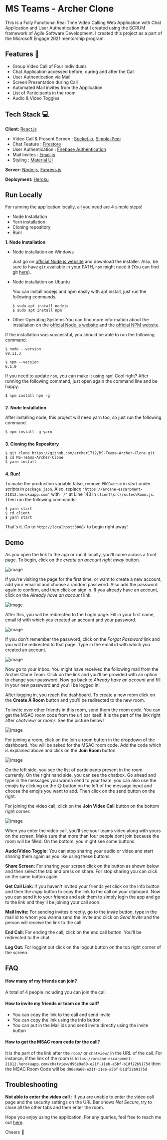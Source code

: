 # MS Teams - Archer Clone

This is a Fully Functional Real Time Video Calling Web
Application with Chat Application and User Authentication that I
created using the SCRUM framework of Agile Software Development.
I created this project as a part of the Microsoft Engage 2021
mentorship program.

## Features 📝

- Group Video Call of Four Individuals
- Chat Application accessed before, during and after the Call
- User Authentication via Mail
- Screen Presentation during Call
- Automated Mail invites from the Application
- List of Participants in the room
- Audio & Video Toggles

## Tech Stack 💻

**Client:** [React.js](https://reactjs.org/)

- Video Call & Present Screen : [Socket.io](https://socket.io/), [Simple-Peer](https://www.npmjs.com/package/simple-peer)
- Chat Feature : [Firestore](https://firebase.google.com/products/firestore?gclid=Cj0KCQjwiqWHBhD2ARIsAPCDzalOXhEYzt4WRYZadZZq8We9PwMK_QseRaS81MP0Mk4qodCj_x8sIAwaArUnEALw_wcB&gclsrc=aw.ds)
- User Authentication : [Firebase Authentication](https://firebase.google.com/products/auth?gclid=Cj0KCQjwiqWHBhD2ARIsAPCDzamR-zFkY4KxFnIb05vsM9HmkRAUVi6xsracUWSpi2vS6gCfYBRdcJYaAn-vEALw_wcB&gclsrc=aw.ds)
- Mail Invites : [Email.js](https://www.emailjs.com/)
- Styling : [Material UI](https://material-ui.com/)

**Server:** [Node.js](https://nodejs.org/en/), [Express.js](https://expressjs.com/)

**Deployment:** [Heroku](https://devcenter.heroku.com/articles/git)

## Run Locally

For running the application locally, all you need are 4 simple steps!

- Node Installation
- Yarn installation
- Cloning repository
- Run!

**1. Node Installation**

- Node installation on Windows

  Just go on [official Node.js website](https://nodejs.org/) and download the installer. Also, be sure to have `git` available in your PATH, `npm` might need it (You can find git [here](https://git-scm.com/)).

- Node installation on Ubuntu

  You can install nodejs and npm easily with apt install, just run the following commands.

      $ sudo apt install nodejs
      $ sudo apt install npm

- Other Operating Systems
  You can find more information about the installation on the [official Node.js website](https://nodejs.org/) and the [official NPM website](https://npmjs.org/).

If the installation was successful, you should be able to run the following command.

    $ node --version
    v8.11.3

    $ npm --version
    6.1.0

If you need to update `npm`, you can make it using `npm`! Cool right? After running the following command, just open again the command line and be happy.

    $ npm install npm -g

###

**2. Node Installation**

After installing node, this project will need yarn too, so just run the following command.

    $ npm install -g yarn

###

**3. Cloning the Repository**

    $ git clone https://github.com/archer1712/MS-Teams-Archer-Clone.git
    $ cd MS-Teams-Archer-Clone
    $ yarn install

###

**4. Run!**

To make the production variable false, remove `PROD=true`
in _start_ under _scripts_ in `package.json`. Also, replace
`'https://arcane-escarpment-21812.herokuapp.com'` with `'/'`
at Line 143 in `client\src\routes\Room.js`. Then run the following commands!

    $ yarn start
    $ cd client
    $ yarn start

That's it. Go to `http://localhost:3000/` to begin right away!


## Demo

As you open the link to the app or run it locally, you'll come
across a front page. To begin, click on the *create an account
right away* button. 

![image](Images/CreateAccountSS.png)

If you're visiting the page for the first time, or want to create
a new account, add your email id and choose a random password.
Also add the password again to confirm, and then click on sign in.
If you already have an account, click on the *Already have an 
account* link.

![image](Images/SignUpSS.png)

After this, you will be redirected to the LogIn page. Fill in 
your first name, email id with which you created an account and 
your password. 

![image](Images/LogInSS.png)

If you don't remember the password, click on the *Forgot Password*
link and you will be redirected to that page. Type in the email id
with which you created an account.


![image](Images/ForgotPassword.png)

Now go to your inbox. You might have received the following mail
from the Archer Clone Team. Click on the link and you'll be provided
with an option to change your password. Now go back to *Already 
have an account* and fill in your new password and you'll be logged
in!

After logging in, you reach the dashboard.
To create a new room click on the **Create A Room** button and
you'll be redirected to the new room.

To invite over other friends in this room, send them the room code.
You can get the MSAC room code from the url bar itself. It is 
the part of the link right after *chatview/* or *room/*. See the
picture below!

![image](Images/MSACCode.png)

For joining a room, click on the join a room button in the dropdown
of the dashboard. You will be asked for the MSAC room code. Add the
code which is explained above and click on the **Join Room** button.

![image](Images/JoinRoom.png)

On the left side, you see the list of participants present in the
room currently. On the right hand side, you can see the chatbox.
Go ahead and type in the messages you wanna send to your team.
you can also use the emojis by clicking on the 😃 button on the 
left of the message input and choose the emojis you want to add. 
Then click on the send button on the right.

For joining the video call, click on the **Join Video Call** 
button on the bottom right corner.

![image](Images/Chatroom.png)

When you enter the video call, you'll see your teams video along
with yours on the screen. Make sure that more than four people
dont join because the room will be filled. On the bottom, you
might see some buttons.

**Audo/Video Toggle:** You can stop sharing your audio or video and start sharing them again as you like using these buttons.

**Share Screen:** For sharing your screen click on the button as shown below and then select the tab and press on share. For stop sharing you can click on the same button again.

**Get Call Link:** If you haven't invited your friends yet click on the Info button and then the *copy* button to copy the link to the call on your clipboard. Now you can send it to your friends and ask them to simply login the app and go to the link and they'll be joining your call soon.

**Mail Invite:** For sending invites directly, go to the *Invite* button, type in the mail id to whom you wanna send the invite and click on *Send Invite* and the person will receive the link to the call.

**End Call:** For ending the call, click on the end call button. You'll be  redirected to the chat. 

**Log Out:** For loggint out click on the logout button on the top right corner of the screen.

## FAQ

#### How many of my friends can join?

A total of 4 people including you can join the call.

#### How to invite my friends or team on the call?

- You can copy the link to the call and send invite
- You can copy the link using the Info button
- You can put in the Mail ids and send invite directly using the invite button

#### How to get the MSAC room code for the call?

It is the part of the link after the `room/` or `chatview/` in the URL of the call.
For instance, if the link of the room is `https://arcane-escarpment-21812.herokuapp.com/chatview/d96e9a60-e21f-11eb-a5bf-b1df2269175d`
then the MSAC Room Code will be `d96e9a60-e21f-11eb-a5bf-b1df2269175d`


## Troubleshooting

**Not able to enter the video call** : If you are unable to enter the video
call page and the security settings on the URL Bar shows *Not Secure*, try to close all the 
other tabs and then enter the room.

Hope you enjoy using the application. 
For any queries, feel free to reach me out [here](jahnavi.karuna@gmail.com).

Cheers 🍻


